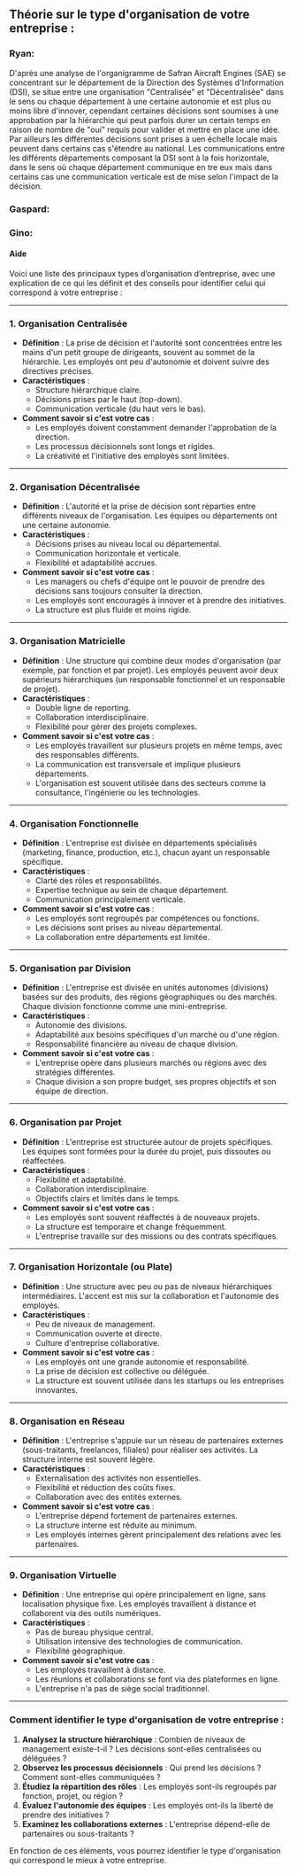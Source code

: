 ## Théorie sur le type d'organisation de votre entreprise :
### Ryan:

D'après une analyse de l'organigramme de Safran Aircraft Engines (SAE) se concentrant sur le département 
de la Direction des Systèmes d'Information (DSI), se situe entre une organisation "Centralisée" et "Décentralisée"
dans le sens ou chaque département à une certaine autonomie et est plus ou moins libre d'innover, cependant certaines
décisions sont soumises à une approbation par la hiérarchie qui peut parfois durer un certain temps en raison de nombre
de "oui" requis pour valider et mettre en place une idée. Par ailleurs les différentes décisions sont prises à uen échelle locale
mais peuvent dans certains cas s'étendre au national. Les communications entre les différents départements composant la DSI
sont à la fois horizontale, dans le sens où chaque département communique en tre eux mais dans certains cas une communication
verticale est de mise selon l'impact de la décision.

### Gaspard:


### Gino:




#### Aide
Voici une liste des principaux types d’organisation d’entreprise, avec une explication de ce qui les définit et des conseils pour identifier celui qui correspond à votre entreprise :

---

### 1. **Organisation Centralisée**
   - **Définition** : La prise de décision et l'autorité sont concentrées entre les mains d'un petit groupe de dirigeants, souvent au sommet de la hiérarchie. Les employés ont peu d'autonomie et doivent suivre des directives précises.
   - **Caractéristiques** :
     - Structure hiérarchique claire.
     - Décisions prises par le haut (top-down).
     - Communication verticale (du haut vers le bas).
   - **Comment savoir si c'est votre cas** :
     - Les employés doivent constamment demander l'approbation de la direction.
     - Les processus décisionnels sont longs et rigides.
     - La créativité et l'initiative des employés sont limitées.

---

### 2. **Organisation Décentralisée**
   - **Définition** : L'autorité et la prise de décision sont réparties entre différents niveaux de l'organisation. Les équipes ou départements ont une certaine autonomie.
   - **Caractéristiques** :
     - Décisions prises au niveau local ou départemental.
     - Communication horizontale et verticale.
     - Flexibilité et adaptabilité accrues.
   - **Comment savoir si c'est votre cas** :
     - Les managers ou chefs d'équipe ont le pouvoir de prendre des décisions sans toujours consulter la direction.
     - Les employés sont encouragés à innover et à prendre des initiatives.
     - La structure est plus fluide et moins rigide.

---

### 3. **Organisation Matricielle**
   - **Définition** : Une structure qui combine deux modes d'organisation (par exemple, par fonction et par projet). Les employés peuvent avoir deux supérieurs hiérarchiques (un responsable fonctionnel et un responsable de projet).
   - **Caractéristiques** :
     - Double ligne de reporting.
     - Collaboration interdisciplinaire.
     - Flexibilité pour gérer des projets complexes.
   - **Comment savoir si c'est votre cas** :
     - Les employés travaillent sur plusieurs projets en même temps, avec des responsables différents.
     - La communication est transversale et implique plusieurs départements.
     - L'organisation est souvent utilisée dans des secteurs comme la consultance, l'ingénierie ou les technologies.

---

### 4. **Organisation Fonctionnelle**
   - **Définition** : L'entreprise est divisée en départements spécialisés (marketing, finance, production, etc.), chacun ayant un responsable spécifique.
   - **Caractéristiques** :
     - Clarté des rôles et responsabilités.
     - Expertise technique au sein de chaque département.
     - Communication principalement verticale.
   - **Comment savoir si c'est votre cas** :
     - Les employés sont regroupés par compétences ou fonctions.
     - Les décisions sont prises au niveau départemental.
     - La collaboration entre départements est limitée.

---

### 5. **Organisation par Division**
   - **Définition** : L'entreprise est divisée en unités autonomes (divisions) basées sur des produits, des régions géographiques ou des marchés. Chaque division fonctionne comme une mini-entreprise.
   - **Caractéristiques** :
     - Autonomie des divisions.
     - Adaptabilité aux besoins spécifiques d'un marché ou d'une région.
     - Responsabilité financière au niveau de chaque division.
   - **Comment savoir si c'est votre cas** :
     - L'entreprise opère dans plusieurs marchés ou régions avec des stratégies différentes.
     - Chaque division a son propre budget, ses propres objectifs et son équipe de direction.

---

### 6. **Organisation par Projet**
   - **Définition** : L'entreprise est structurée autour de projets spécifiques. Les équipes sont formées pour la durée du projet, puis dissoutes ou réaffectées.
   - **Caractéristiques** :
     - Flexibilité et adaptabilité.
     - Collaboration interdisciplinaire.
     - Objectifs clairs et limités dans le temps.
   - **Comment savoir si c'est votre cas** :
     - Les employés sont souvent réaffectés à de nouveaux projets.
     - La structure est temporaire et change fréquemment.
     - L'entreprise travaille sur des missions ou des contrats spécifiques.

---

### 7. **Organisation Horizontale (ou Plate)**
   - **Définition** : Une structure avec peu ou pas de niveaux hiérarchiques intermédiaires. L'accent est mis sur la collaboration et l'autonomie des employés.
   - **Caractéristiques** :
     - Peu de niveaux de management.
     - Communication ouverte et directe.
     - Culture d'entreprise collaborative.
   - **Comment savoir si c'est votre cas** :
     - Les employés ont une grande autonomie et responsabilité.
     - La prise de décision est collective ou déléguée.
     - La structure est souvent utilisée dans les startups ou les entreprises innovantes.

---

### 8. **Organisation en Réseau**
   - **Définition** : L'entreprise s'appuie sur un réseau de partenaires externes (sous-traitants, freelances, filiales) pour réaliser ses activités. La structure interne est souvent légère.
   - **Caractéristiques** :
     - Externalisation des activités non essentielles.
     - Flexibilité et réduction des coûts fixes.
     - Collaboration avec des entités externes.
   - **Comment savoir si c'est votre cas** :
     - L'entreprise dépend fortement de partenaires externes.
     - La structure interne est réduite au minimum.
     - Les employés internes gèrent principalement des relations avec les partenaires.

---

### 9. **Organisation Virtuelle**
   - **Définition** : Une entreprise qui opère principalement en ligne, sans localisation physique fixe. Les employés travaillent à distance et collaborent via des outils numériques.
   - **Caractéristiques** :
     - Pas de bureau physique central.
     - Utilisation intensive des technologies de communication.
     - Flexibilité géographique.
   - **Comment savoir si c'est votre cas** :
     - Les employés travaillent à distance.
     - Les réunions et collaborations se font via des plateformes en ligne.
     - L'entreprise n'a pas de siège social traditionnel.

---

### Comment identifier le type d'organisation de votre entreprise :
1. **Analysez la structure hiérarchique** : Combien de niveaux de management existe-t-il ? Les décisions sont-elles centralisées ou déléguées ?
2. **Observez les processus décisionnels** : Qui prend les décisions ? Comment sont-elles communiquées ?
3. **Étudiez la répartition des rôles** : Les employés sont-ils regroupés par fonction, projet, ou région ?
4. **Évaluez l'autonomie des équipes** : Les employés ont-ils la liberté de prendre des initiatives ?
5. **Examinez les collaborations externes** : L'entreprise dépend-elle de partenaires ou sous-traitants ?

En fonction de ces éléments, vous pourrez identifier le type d'organisation qui correspond le mieux à votre entreprise.